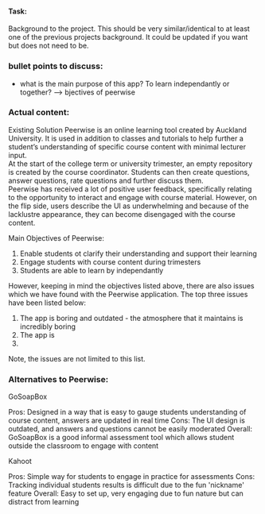 #### Task:

Background to the project. This should be very similar/identical to at least one of the previous projects background. It could be updated if you want but does not need to be.

### bullet points to discuss:
- what is the main purpose of this app? To learn independantly or together? --> bjectives of peerwise

### Actual content:

Existing Solution
Peerwise is an online learning tool created by Auckland University. It is used in addition to classes and tutorials to help further a student’s understanding of specific course content with minimal lecturer input. <br>
At the start of the college term or university trimester, an empty repository is created by the course coordinator. Students can then create questions, answer questions, rate questions and further discuss them.<br>
Peerwise has received a lot of positive user feedback, specifically relating to the opportunity to interact and engage with course material. However, on the flip side, users describe the UI as underwhelming and because of the lacklustre appearance, they can become disengaged with the course content.<br>

Main Objectives of Peerwise: 
1. Enable students ot clarify their understanding and support their learning
2. Engage students with course content during trimesters
3. Students are able to learn by independantly

However, keeping in mind the objectives listed above, there are also issues which we have found with the Peerwise application. The top three issues have been listed below: 
1. The app is boring and outdated - the atmosphere that it maintains is incredibly boring
2. The app is 
3.

Note, the issues are not limited to this list.


### Alternatives to Peerwise:
GoSoapBox

Pros: Designed in a way that is easy to gauge students understanding of course content, answers are updated in real time
Cons: The UI design is outdated, and answers and questions cannot be easily moderated
Overall: GoSoapBox is a good informal assessment tool which allows student outside the classroom to engage with content

Kahoot

Pros: Simple way for students to engage in practice for assessments
Cons: Tracking individual students results is difficult due to the fun 'nickname' feature
Overall: Easy to set up, very engaging due to fun nature but can distract from learning
